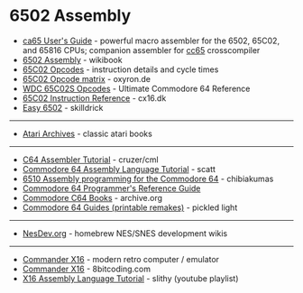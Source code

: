 # 6502 Assembly

* [ca65 User's Guide](https://cc65.github.io/doc/ca65.html) - powerful macro assembler for the 6502, 65C02, and 65816 CPUs; companion assembler for [cc65](https://cc65.github.io/) crosscompiler
* [6502 Assembly](https://en.wikibooks.org/wiki/6502_Assembly) - wikibook
* [65C02 Opcodes](http://www.6502.org/tutorials/65c02opcodes.html) - instruction details and cycle times
* [65C02 Opcode matrix](http://www.oxyron.de/html/opcodesc02.html) - oxyron.de
* [WDC 65C02S Opcodes](https://www.pagetable.com/c64ref/6502/?cpu=65c02s) - Ultimate Commodore 64 Reference
* [65C02 Instruction Reference](https://cx16.dk/65c02/reference.html) - cx16.dk
* [Easy 6502](https://skilldrick.github.io/easy6502/) - skilldrick

---

* [Atari Archives](https://www.atariarchives.org/) - classic atari books

---

* [C64 Assembler Tutorial](https://files.commodore.software/reference-material/articles-and-guides/commodore-64-articles/c64-assembler-tutorial.pdf) - cruzer/cml
* [Commodore 64 Assembly Language Tutorial](https://files.commodore.software/reference-material/articles-and-guides/commodore-64-articles/assembler-tutor-10.pdf) - scatt
* [6510 Assembly programming for the Commodore 64](https://www.chibiakumas.com/6502/c64.php) - chibiakumas
* [Commodore 64 Programmer's Reference Guide](https://commodore.software/downloads?task=download.send&id=16041&catid=186&m=0)
* [Commodore C64 Books](https://archive.org/details/commodore_c64_books) - archive.org
* [Commodore 64 Guides (printable remakes)](https://pickledlight.blogspot.com/p/commodore-64-guides.html) - pickled light

---

* [NesDev.org](https://www.nesdev.org/) - homebrew NES/SNES development wikis

---

* [Commander X16](https://github.com/commanderx16) - modern retro computer / emulator
* [Commander X16](https://www.8bitcoding.com/p/commander-x16.html) - 8bitcoding.com
* [X16 Assembly Language Tutorial](https://www.youtube.com/playlist?list=PLPSrOWYluVLIJ1n-TsVb-BESL1tkSTRI_) - slithy (youtube playlist)
